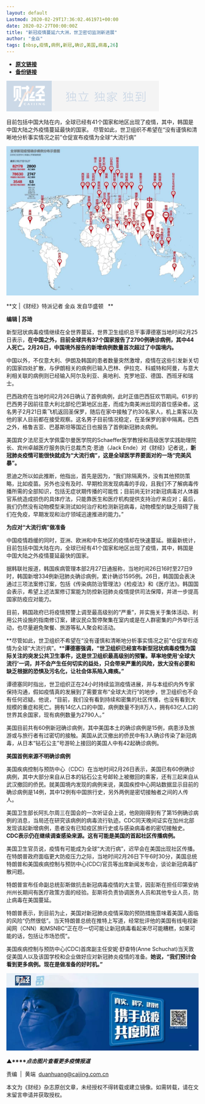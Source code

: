 ```yaml
---
layout: default
Lastmod: 2020-02-29T17:36:02.461971+00:00
date: 2020-02-27T00:00:00Z
title: "新冠疫情蔓延六大洲，世卫密切监测新进展"
author: "金焱"
tags: [nbsp,疫情,病例,新冠,确诊,美国,病毒,26]
---
```


* [**原文链接**](https://mp.weixin.qq.com/s/Q3MRCR1MBu-zFsNmTxKgoQ)
* [**备份链接**](http://archive.today/I5g43)


![](/images/post/77e6cfb5c7ef66e00d9bd04f74961594.jpg)

目前包括中国大陆在内，全球已经有41个国家和地区出现了疫情，其中，韩国是中国大陆之外疫情蔓延最快的国家。 尽管如此，世卫组织不希望在“没有谨慎和清晰地分析事实情况之前”仓促宣布疫情为全球“大流行病”

![](/images/post/2516d54c677ddc82baacc5bc5d4915fe.jpg)

  

**文 |《财经》特派记者 金焱 发自华盛顿   **

**编辑 | 苏琦**

新型冠状病毒疫情继续在全世界蔓延，世界卫生组织总干事谭德塞当地时间2月25日表示，**在中国之外，目前全球共有37个国家报告了2790例确诊病例，其中44人死亡。2月26日，中国境外报告的新增病例数量首次超过了中国境内。**

中国以外，不仅意大利、伊朗及韩国的患者数量突然激增，疫情在这些引发新关切的国家四处扩散，与伊朗相关的病例已输入巴林、伊拉克、科威特和阿曼，与意大利相关联的病例则已经输入阿尔及利亚、奥地利、克罗地亚、德国、西班牙和瑞士。

巴西政府在当地时间2月26日确认了首例病例，此时正值巴西狂欢节期间。61岁的巴西男子因前往意大利北部伦巴第地区出差，而成为南美洲出现的首位感染者。这名男子2月21日乘飞机返回圣保罗，随后在家中接触了约30名家人，机上乘客以及他的家人目前都在接受观察。这名男子目前情况稳定，在圣保罗的家中隔离。巴西之外，格鲁吉亚、巴基斯坦等国近日也报告了首例新冠肺炎病例。

美国宾夕法尼亚大学佩雷尔曼医学院的Schaeffer医学教授和高级医学实践助理院长、宾州卓越医疗服务执行总裁杰克·恩迪（Jack Ende）对《财经》记者说,，**新冠肺炎疫情可能很快就成为“大流行病”，这是全球医学界要面对的一场“完美风暴”。**

恩迪之所以如此推断，他指出，首先是因为，“我们除隔离外，没有其他预防策略，比如疫苗。另外也没有及时、早期检测发现病毒的手段，且我们不了解病毒传播所需的全部知识，包括无症状期传播的可能性；目前尚无针对新冠病毒对人体器官系统造成损伤的具体疗法，只能靠医生和医疗机构提供支持治疗来应对；最后，我们仍然没有动物模型来测试如何治疗和检测新冠病毒，动物模型的缺乏阻碍了我们在免疫，早期发现和治疗领域迅速推进的能力。”

**为应对“大流行病”做准备**

中国疫情趋缓的同时，亚洲、欧洲和中东地区的疫情却在快速蔓延。据最新统计，目前包括中国大陆在内，全球已经有41个国家和地区出现了疫情，其中，韩国是中国大陆之外疫情蔓延最快的国家。

据韩联社报道，韩国疾病管理本部2月27日通报称，当地时间26日16时至27日9时，韩国新增334例新冠肺炎确诊病例，累计确诊1595例。26日，韩国国会表决通过三项法案修订案，包括《传染病防治管理法》《检疫法》和《医疗法》。韩国国会表示，希望上述法案修订案能为防控新冠肺炎疫情提供司法保障，并进一步提高国家防疫应对能力。

目前，韩国政府已将疫情预警上调至最高级别的“严重”，并实施关于集体活动、利用公共设施的指南修订案，建议民众暂停聚集在室内或是在人群密集的户外举行活动，也尽量避免聚餐、旅游等私人聚会和活动。

**尽管如此，世卫组织不希望在“没有谨慎和清晰地分析事实情况之前”仓促宣布疫情为全球“大流行病”。****谭德塞强调，“世卫组织已经宣布新型冠状病毒疫情为国际关注的突发公共卫生事件，这是世卫组织最高级别的预警。****草率地使用‘全球大流行’一词，并不会产生任何切实的益处，只会带来严重的风险，放大没有必要和缺乏根据的恐惧及污名化，让社会体系陷入瘫痪。****”**

谭德塞同时指出，世卫组织正在24小时持续监测疫情进展，并与本组织内外专家保持沟通，假如疫情真的发展到了需要宣布“全球大流行”的地步，世卫组织也不会有任何迟疑。他说，“目前，我们没有看到持续和密集的社区传播，也没有看到大规模的重症和死亡。拥有14亿人口的中国，病例数量不到8万人，拥有63亿人口的世界其余国家，现有病例数量为2790人。”

美国目前共有60例新冠确诊病例，其中美国本土的确诊病例是15例，病患涉及旅游或与旅行者有过密切的接触。美国从武汉撤出的侨民中有3人确诊传染了新冠病毒，从日本“钻石公主”号游轮上接回的美国人中有42起确诊病例。

**美国首例来源不明确诊病例**

美国疾病控制与预防中心（CDC）在当地时间2月26日表示，美国已有60例确诊病例，其中大部分来自从日本的钻石公主号邮轮上被撤回的乘客，还有三起来自从武汉撤回的侨民。就美国境内发现的病例来说，美国疾控中心网站数据显示目前的确诊病例是14例，其中12例有中国旅行史，另外两例是密切接触者之间的人传人。

美国卫生部长阿扎尔周三在国会的一次听证会上说，他刚刚得到有了第15例确诊病例的消息，当局还在研究该病例的病毒流行轨迹。CDC同天晚间证实在加州北部发现该起新增病例，患者没有已知疫区旅行史或与感染病毒者的密切接触史。**CDC表示仍在继续调查感染来源。这有可能是美国的首起社区传播病例。**

美国卫生官员说，疫情有可能成为全球“大流行病”，迟早会在美国出现社区传播。在特朗普政府面临更大防疫压力之际，当地时间2月26日下午6时30分，美国总统特朗普和美国疾病控制与预防中心(CDC)官员等出席新闻发布会，谈论新冠病毒扩散问题。

特朗普宣布任命副总统彭斯做抗击新冠病毒疫情的大主管，因彭斯在担任印第安纳州州长期间有医疗政策方面的经验。彭斯将负责协调医务人员和其他专业人员，防止病毒在美国蔓延。

特朗普表示，到目前为止，美国对新冠肺炎疫情采取的预防措施意味着美国人面临的风险“仍然很低”。当天特朗普总统在推特上写道，经常批评他的美国有线电视新闻网（CNN）和MSNBC“正在尽一切可能让新冠病毒看起来尽可能糟糕，如果可能的话，包括让市场恐慌”。

美国疾病控制与预防中心(CDC)首席副主任安妮·舒查特(Anne Schuchat)当天敦促美国人以及该国学校和企业做好应对新冠肺炎疫情的准备。**她说，“我们预计会看到更多病例。****现在是做准备的好时机。****”**

[![](/images/post/4d24a5670c9a87791ea8b757d030c0d3.jpg)](https://mp.weixin.qq.com/mp/homepage?__biz=MjM5NDU5NTM4MQ==&hid=29&sn=21c0f34c737748fe3b2c372bb40ae622)

**▲****_点击图片查看更多疫情报道_**

  

  

责编  |  黄端  duanhuang@caijing.com.cn

本文为《财经》杂志原创文章，未经授权不得转载或建立镜像。如需转载，请在文末留言申请并获取授权。

